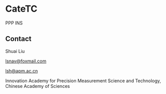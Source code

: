 # CateTC
PPP INS





## Contact

Shuai Liu

[lsnav@foxmail.com](mailto:lsnav@foxmail.com)

[lsh@apm.ac.cn](mailto:lsh@apm.ac.cn)

Innovation Academy for Precision Measurement Science and Technology, Chinese Academy of Sciences